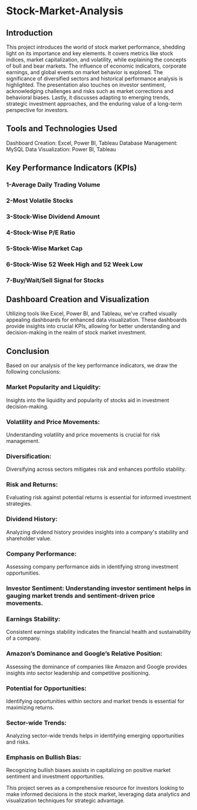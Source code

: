 # Stock-Market-Analysis

## Introduction
This project introduces the world of stock market performance, shedding light on its importance and key elements. It covers metrics like stock indices, market capitalization, and volatility, while explaining the concepts of bull and bear markets. The influence of economic indicators, corporate earnings, and global events on market behavior is explored. The significance of diversified sectors and historical performance analysis is highlighted. The presentation also touches on investor sentiment, acknowledging challenges and risks such as market corrections and behavioral biases. Lastly, it discusses adapting to emerging trends, strategic investment approaches, and the enduring value of a long-term perspective for investors.

## Tools and Technologies Used
Dashboard Creation: Excel, Power BI, Tableau
Database Management: MySQL
Data Visualization: Power BI, Tableau

## Key Performance Indicators (KPIs)
### 1-Average Daily Trading Volume
### 2-Most Volatile Stocks
### 3-Stock-Wise Dividend Amount
### 4-Stock-Wise P/E Ratio
### 5-Stock-Wise Market Cap
### 6-Stock-Wise 52 Week High and 52 Week Low
### 7-Buy/Wait/Sell Signal for Stocks

## Dashboard Creation and Visualization

Utilizing tools like Excel, Power BI, and Tableau, we've crafted visually appealing dashboards for enhanced data visualization. These dashboards provide insights into crucial KPIs, allowing for better understanding and decision-making in the realm of stock market investment.

## Conclusion

Based on our analysis of the key performance indicators, we draw the following conclusions:

### Market Popularity and Liquidity: 
Insights into the liquidity and popularity of stocks aid in investment decision-making.
### Volatility and Price Movements: 
Understanding volatility and price movements is crucial for risk management.
### Diversification: 
Diversifying across sectors mitigates risk and enhances portfolio stability.
### Risk and Returns: 
Evaluating risk against potential returns is essential for informed investment strategies.
### Dividend History:
Analyzing dividend history provides insights into a company's stability and shareholder value.
### Company Performance: 
Assessing company performance aids in identifying strong investment opportunities.
### Investor Sentiment: Understanding investor sentiment helps in gauging market trends and sentiment-driven price movements.
### Earnings Stability:
Consistent earnings stability indicates the financial health and sustainability of a company.
### Amazon’s Dominance and Google’s Relative Position:
Assessing the dominance of companies like Amazon and Google provides insights into sector leadership and competitive positioning.
### Potential for Opportunities:
Identifying opportunities within sectors and market trends is essential for maximizing returns.
### Sector-wide Trends: 
Analyzing sector-wide trends helps in identifying emerging opportunities and risks.
### Emphasis on Bullish Bias: 
Recognizing bullish biases assists in capitalizing on positive market sentiment and investment opportunities.

This project serves as a comprehensive resource for investors looking to make informed decisions in the stock market, leveraging data analytics and visualization techniques for strategic advantage.


